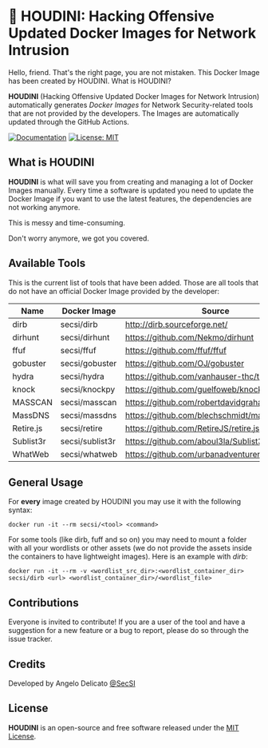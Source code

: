 # 🐳 HOUDINI: Hacking Offensive Updated Docker Images for Network Intrusion

Hello, friend. That's the right page, you are not mistaken. This Docker Image has been created by HOUDINI. What is HOUDINI?

**HOUDINI** (Hacking Offensive Updated Docker Images for Network Intrusion) automatically generates *Docker Images* for Network Security-related tools that are not provided by the developers. The Images are automatically updated through the GitHub Actions.

[![Documentation](https://img.shields.io/badge/Documentation-complete-green.svg?style=flat)](https://github.com/cybersecsi/HOUDINI/blob/main/README.md)
[![License: MIT](https://img.shields.io/badge/License-MIT-yellow.svg)](https://github.com/cybersecsi/HOUDINI/blob/main/LICENSE)

## What is HOUDINI
**HOUDINI** is what will save you from creating and managing a lot of Docker Images manually. Every time a software is updated you need to update the Docker Image if you want to use the latest features, the dependencies are not working anymore. 

This is messy and time-consuming. 

Don't worry anymore, we got you covered.

## Available Tools
This is the current list of tools that have been added. Those are all tools that do not have an official Docker Image provided by the developer:

| Name      | Docker Image    | Source                                       |
|-----------|-----------------|----------------------------------------------|
| dirb      | secsi/dirb      | http://dirb.sourceforge.net/                 |
| dirhunt   | secsi/dirhunt   | https://github.com/Nekmo/dirhunt             |
| ffuf      | secsi/ffuf      | https://github.com/ffuf/ffuf                 |
| gobuster  | secsi/gobuster  | https://github.com/OJ/gobuster               |
| hydra     | secsi/hydra     | https://github.com/vanhauser-thc/thc-hydra   |
| knock     | secsi/knockpy   | https://github.com/guelfoweb/knock           |
| MASSCAN   | secsi/masscan   | https://github.com/robertdavidgraham/masscan |
| MassDNS   | secsi/massdns   | https://github.com/blechschmidt/massdns      |
| Retire.js | secsi/retire    | https://github.com/RetireJS/retire.js        |
| Sublist3r | secsi/sublist3r | https://github.com/aboul3la/Sublist3r        |
| WhatWeb   | secsi/whatweb   | https://github.com/urbanadventurer/WhatWeb   |

## General Usage
For **every** image created by HOUDINI you may use it with the following syntax:
```
docker run -it --rm secsi/<tool> <command>
```

For some tools (like dirb, fuff and so on) you may need to mount a folder with all your wordlists or other assets (we do not provide the assets inside the containers to have lightweight images). Here is an example with *dirb*:
```
docker run -it --rm -v <wordlist_src_dir>:<wordlist_container_dir> secsi/dirb <url> <wordlist_container_dir>/<wordlist_file>
```

## Contributions
Everyone is invited to contribute!
If you are a user of the tool and have a suggestion for a new feature or a bug to report, please do so through the issue tracker.

## Credits
Developed by Angelo Delicato [@SecSI](https://secsi.io)

## License
**HOUDINI** is an open-source and free software released under the [MIT License](/LICENSE).